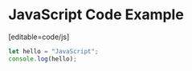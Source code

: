 # JavaScript Code Example

[editable=code/js]

<!-- backdrop -->
<style>
  .full-opacity {
    opacity: 1 !important;
  }
</style>
<div id="backdrop" style="background-color: #000000ab;
  position: fixed;
  top: 0;
  left: 0;
  width: 100%;
  height: 100%;
  backdrop-filter: blur(1px);
  opacity: 0;
  transition: opacity 0.3s;
  ">
    <!-- close btn -->
    <div id="backdrop-close-btn" style="position: fixed;
      top: 0px;
      right: 13px;
      line-height: 1;
      font-size: 32px;
      width: 32px;
      background: red;
      text-align: center;
      height: 38px;
      cursor: pointer;
      border-radius: 0px 0px 4px 4px;">x</div>
    <!-- container -->
    <div style="background-color: white;
      position: absolute;
      top: 5%;
      left: 5%;
      width: 90%;
      height: 90%;
      top: calc(50dvh - 250px);
      max-height: 500px;
      border-radius: 4px;
      overflow: hidden;">
        <!-- html-editor -->
        <style>
          #html-editor-root {
            max-height: 500px;
          }
          #html-editor-root #main {
            margin-bottom: 0px;
          }
          #html-editor {
            height: 100%;
          }
        </style>
        <div id="html-editor"></div>
    </div>
</div>

```js
let hello = "JavaScript";
console.log(hello);
```

<script type="module">
  const styles = document.createElement("link")
  styles.href = "../../lib/html-editor/html-editor.css"
  styles.rel= "stylesheet"
  document.head.append(styles)

  import { init } from '../../lib/html-editor/html-editor.js'
  const doc = await(await fetch("http://localhost:8080/dist/book/test.js")).text()
  /* await init('html-editor', {
    footer: true,
    header: {newTab:false, openBtn:false, fullscreen:true, run:true, saveBtn:true},
    tabs: [
      {
        doc: `let hello = "JavaScript";\nconsole.log(hello);\n`,
        lang: 'javascript',
        fileName: 'demo'
      }
    ],
    events: {onSave: ()=>{
      return true
    }}
  }) */

  setTimeout(() => {
    return
    const backdrop = document.getElementById('backdrop')
    const backdropCloseBtn = document.getElementById('backdrop-close-btn')
    backdropCloseBtn.addEventListener('click', () => {
      backdrop.classList.remove("full-opacity");
      setTimeout(()=>{
        document.body.style.overflow = "unset";
        backdrop.remove()
      }, 300)
    })
    backdrop.classList.add("full-opacity")
    document.body.style.overflow = "hidden"

    const jsBlocks = document.querySelectorAll('.language-javascript')

    // get text from .language-javascript
    let code = Array.from(jsBlocks[0].childNodes)
      .map(a => {
        if (a.nodeType == Node.TEXT_NODE) {
          return a.nodeValue
        } else {
          return a.innerText
        }
      })
      .join('')

    jsBlocks.forEach(a => {
      a.addEventListener('click', () => {
        console.log('click me')
      })
    })
  }, 500)
</script>
